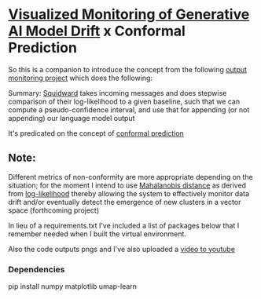 # [Visualized Monitoring of Generative AI Model Drift](https://youtu.be/sAwZhlePgAc) x Conformal Prediction
So this is a companion to introduce the concept from the following [output monitoring project](https://github.com/rabbidave/Squidward-Tentacles-and-Spying-on-Outputs-via-Conformal-Prediction) which does the following:

Summary: [Squidward](https://github.com/rabbidave/Squidward-Tentacles-and-Spying-on-Outputs-via-Conformal-Prediction) takes incoming messages and does stepwise comparison of their log-likelihood to a given baseline, such that we can compute a pseudo-confidence interval, and use that for appending (or not appending) our language model output

It's predicated on the concept of [conformal prediction](https://github.com/valeman/awesome-conformal-prediction)

## Note:

Different metrics of non-conformity are more appropriate depending on the situation; for the moment I intend to use [Mahalanobis distance](https://en.wikipedia.org/wiki/Mahalanobis_distance) as derived from [log-likelihood](https://www.statisticshowto.com/log-likelihood-function/) thereby allowing the system to effectively monitor data drift and/or eventually detect the emergence of new clusters in a vector space (forthcoming project)

In lieu of a requirements.txt I've included a list of packages below that I remember needed when I built the virtual environment.

Also the code outputs pngs and I've also uploaded a [video to youtube](https://youtu.be/sAwZhlePgAc)

### Dependencies

pip install numpy matplotlib umap-learn        